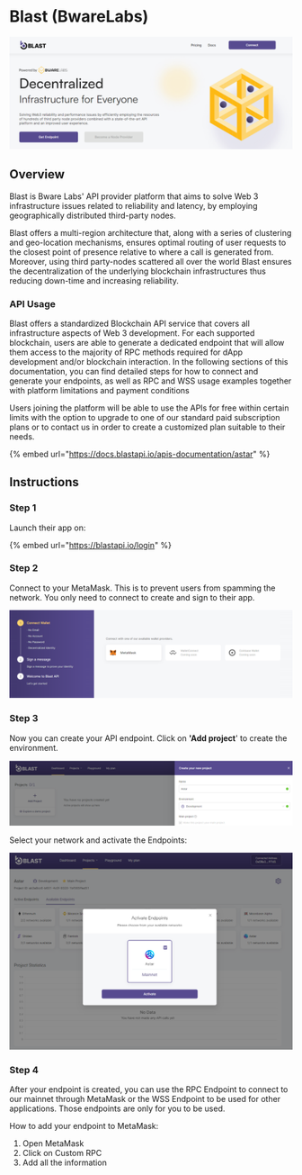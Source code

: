 # Blast (BwareLabs)

![](<../../.gitbook/assets/image (124) (1).png>)

## Overview

Blast is Bware Labs' API provider platform that aims to solve Web 3 infrastructure issues related to reliability and latency, by employing geographically distributed third-party nodes.

Blast offers a multi-region architecture that, along with a series of clustering and geo-location mechanisms, ensures optimal routing of user requests to the closest point of presence relative to where a call is generated from. Moreover, using third party-nodes scattered all over the world Blast ensures the decentralization of the underlying blockchain infrastructures thus reducing down-time and increasing reliability.

### API Usage

Blast offers a standardized Blockchain API service that covers all infrastructure aspects of Web 3 development. For each supported blockchain, users are able to generate a dedicated endpoint that will allow them access to the majority of RPC methods required for dApp development and/or blockchain interaction. In the following sections of this documentation, you can find detailed steps for how to connect and generate your endpoints, as well as RPC and WSS usage examples together with platform limitations and payment conditions

Users joining the platform will be able to use the APIs for free within certain limits with the option to upgrade to one of our standard paid subscription plans or to contact us in order to create a customized plan suitable to their needs.

{% embed url="https://docs.blastapi.io/apis-documentation/astar" %}

## Instructions

### Step 1

Launch their app on:

{% embed url="https://blastapi.io/login" %}

### Step 2

Connect to your MetaMask. This is to prevent users from spamming the network. You only need to connect to create and sign to their app.

![](<../../.gitbook/assets/image (120) (1).png>)

### **Step 3**

Now you can create your API endpoint. Click on **'Add project**' to create the environment.

![](<../../.gitbook/assets/image (107).png>)

Select your network and activate the Endpoints:

![](<../../.gitbook/assets/image (116).png>)

### Step 4

After your endpoint is created, you can use the RPC Endpoint to connect to our mainnet through MetaMask or the WSS Endpoint to be used for other applications. Those endpoints are only for you to be used.

How to add your endpoint to MetaMask:

1. Open MetaMask
2. Click on Custom RPC
3. Add all the information
